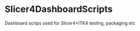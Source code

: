 Slicer4DashboardScripts
=======================

Dashboard scrips used for Slicer4+ITK4 testing, packaging etc